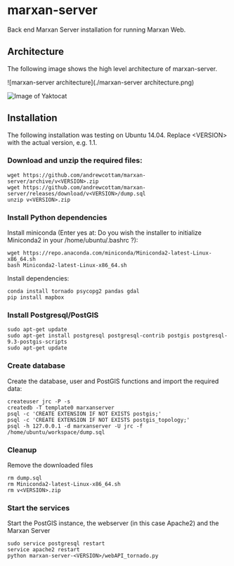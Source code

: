 # marxan-server
Back end Marxan Server installation for running Marxan Web. 

## Architecture
The following image shows the high level architecture of marxan-server. 

![marxan-server architecture](./marxan-server architecture.png)  



![Image of Yaktocat](https://octodex.github.com/images/yaktocat.png)

## Installation
The following installation was testing on Ubuntu 14.04. Replace \<VERSION> with the actual version, e.g. 1.1.  
### Download and unzip the required files:  
```
wget https://github.com/andrewcottam/marxan-server/archive/v<VERSION>.zip    
wget https://github.com/andrewcottam/marxan-server/releases/download/v<VERSION>/dump.sql  
unzip v<VERSION>.zip   
```
### Install Python dependencies
Install miniconda (Enter yes at: Do you wish the installer to initialize Miniconda2 in your /home/ubuntu/.bashrc ?):  
```
wget https://repo.anaconda.com/miniconda/Miniconda2-latest-Linux-x86_64.sh  
bash Miniconda2-latest-Linux-x86_64.sh  
```  
Install dependencies:  
```  
conda install tornado psycopg2 pandas gdal  
pip install mapbox  
```  
### Install Postgresql/PostGIS
```
sudo apt-get update  
sudo apt-get install postgresql postgresql-contrib postgis postgresql-9.3-postgis-scripts  
sudo apt-get update  
```
### Create database  
Create the database, user and PostGIS functions and import the required data:
```  
createuser jrc -P -s  
createdb -T template0 marxanserver  
psql -c 'CREATE EXTENSION IF NOT EXISTS postgis;'   
psql -c 'CREATE EXTENSION IF NOT EXISTS postgis_topology;'  
psql -h 127.0.0.1 -d marxanserver -U jrc -f /home/ubuntu/workspace/dump.sql  
```
### Cleanup
Remove the downloaded files  
```
rm dump.sql   
rm Miniconda2-latest-Linux-x86_64.sh   
rm v<VERSION>.zip  
```
### Start the services
Start the PostGIS instance, the webserver (in this case Apache2) and the Marxan Server  
```
sudo service postgresql restart  
service apache2 restart
python marxan-server-<VERSION>/webAPI_tornado.py  
```
